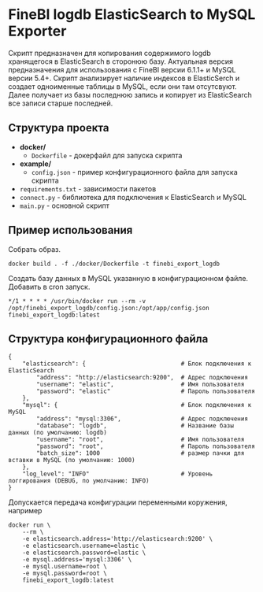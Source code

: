 # FineBI logdb ElasticSearch to MySQL Exporter

Скрипт предназначен для копирования содержимого logdb хранящегося в ElasticSearch в сторонюю базу. Актуальная версия предназначения для использования с FineBI версии 6.1.1+ и MySQL версии 5.4+. Скрипт анализирует наличие индексов в ElasticSerch и создает одноименные таблицы в MySQL, если они там отсутсвуют. Далее получает из базы последнюю запись и копирует из ElasticSearch все записи старше последней.

## Структура проекта

- **docker/**
  - `Dockerfile` - докерфайл для запуска скрипта
- **example/**
  - `config.json` - пример конфигурационного файла для запуска скрипта
- `requirements.txt` - зависимости пакетов
- `connect.py` - библиотека для подключения к ElasticSearch и MySQL
- `main.py` - основной скрипт


## Пример использования

Собрать образ.
```
docker build . -f ./docker/Dockerfile -t finebi_export_logdb
```

Создать базу данных в MySQL указанную в конфигурационном файле.
Добавить в cron запуск.
```
*/1 * * * * /usr/bin/docker run --rm -v /opt/finebi_export_logdb/config.json:/opt/app/config.json finebi_export_logdb:latest
```

## Структура конфигурационного файла

```
{
    "elasticsearch": {                           # Блок подключения к ElasticSearch
        "address": "http://elasticsearch:9200",  # Адрес подключения
        "username": "elastic",                   # Имя пользователя
        "password": "elastic"                    # Пароль пользователя
    },
    "mysql": {                                   # Блок подключения к MySQL
        "address": "mysql:3306",                 # Адрес подключения
        "database": "logdb",                     # Название базы данных (по умолчанию: logdb)
        "username": "root",                      # Имя пользователя
        "password": "root",                      # Пароль пользователя
        "batch_size": 1000                       # размер пачки для вставки в MySQL (по умолчанию: 1000)
    },
    "log_level": "INFO"                          # Уровень логгирования (DEBUG, по умолчанию: INFO)
}

```

Допускается передача конфигурации переменными коружения, например
```
docker run \
    --rm \
    -e elasticsearch.address='http://elasticsearch:9200' \
    -e elasticsearch.username=elastic \
    -e elasticsearch.password=elastic \
    -e mysql.address='mysql:3306' \
    -e mysql.username=root \
    -e mysql.password=root \
    finebi_export_logdb:latest
```
